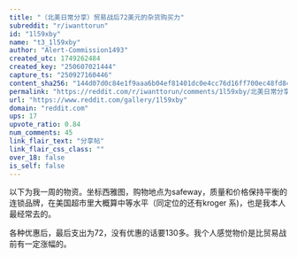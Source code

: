 ```yaml
---
title: "（北美日常分享）贸易战后72美元的杂货购买力"
subreddit: "r/iwanttorun"
id: "1l59xby"
name: "t3_1l59xby"
author: "Alert-Commission1493"
created_utc: 1749262484
created_key: "250607021444"
capture_ts: "250927160446"
content_sha256: "144d07d0c84e1f9aaa6b04ef81401dc0e4cc76d16ff700ec48fd84ed4032b750"
permalink: "https://reddit.com/r/iwanttorun/comments/1l59xby/北美日常分享贸易战后72美元的杂货购买力/"
url: "https://www.reddit.com/gallery/1l59xby"
domain: "reddit.com"
ups: 17
upvote_ratio: 0.84
num_comments: 45
link_flair_text: "分享帖"
link_flair_css_class: ""
over_18: false
is_self: false
---
```


以下为我一周的物资。坐标西雅图，购物地点为safeway，质量和价格保持平衡的连锁品牌，在美国超市里大概算中等水平（同定位的还有kroger
系)，也是我本人最经常去的。

各种优惠后，最后支出为72，没有优惠的话要130多。我个人感觉物价是比贸易战前有一定涨幅的。
